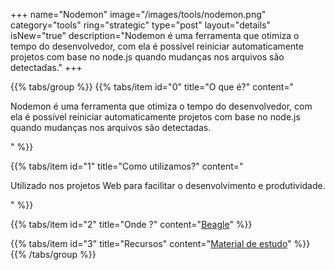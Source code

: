 +++
name="Nodemon"
image="/images/tools/nodemon.png"
category="tools"
ring="strategic"
type="post"
layout="details"
isNew="true"
description="Nodemon é uma ferramenta que otimiza o tempo do desenvolvedor, com ela é possível reiniciar automaticamente projetos com base no node.js quando mudanças nos arquivos são detectadas."
+++

{{% tabs/group %}}
  {{% tabs/item id="0" title="O que é?" content="<p>Nodemon é uma ferramenta que otimiza o tempo do desenvolvedor, com ela é possível reiniciar automaticamente projetos com base no node.js quando mudanças nos arquivos são detectadas.</p>" %}}
  
  {{% tabs/item id="1" title="Como utilizamos?" content="<p>Utilizado nos projetos Web para facilitar o desenvolvimento e produtividade.</p>" %}}
  
  {{% tabs/item id="2" title="Onde ?" content="<a href='https://usebeagle.io/' target='_blank'>Beagle</a>" %}}

  {{% tabs/item id="3" title="Recursos" content="<a href='https://www.npmjs.com/package/nodemon' target='_blank'>Material de estudo</a>" %}}
{{% /tabs/group %}}